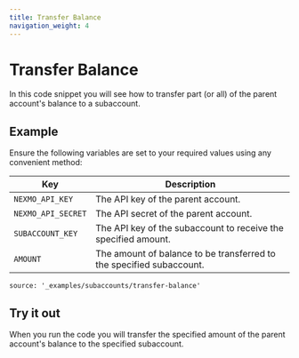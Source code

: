 ```yaml
---
title: Transfer Balance
navigation_weight: 4
---
```


# Transfer Balance

In this code snippet you will see how to transfer part (or all) of the parent account's balance to a subaccount.

## Example

Ensure the following variables are set to your required values using any convenient method:

Key | Description
-- | --
`NEXMO_API_KEY` | The API key of the parent account.
`NEXMO_API_SECRET` | The API secret of the parent account.
`SUBACCOUNT_KEY` | The API key of the subaccount to receive the specified amount.
`AMOUNT` | The amount of balance to be transferred to the specified subaccount.

```code_snippets
source: '_examples/subaccounts/transfer-balance'
```

## Try it out

When you run the code you will transfer the specified amount of the parent account's balance to the specified subaccount.
